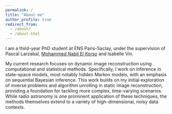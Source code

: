 ```yaml
---
permalink: /
title: "About me"
author_profile: true
redirect_from: 
  - /about/
  - /about.html
---
```


I am a third-year PhD student at ENS Paris-Saclay, under the supervision of Pascal Larzabal, [Mohammed Nabil El Korso](https://l2s.centralesupelec.fr/en/u/el-korso-mohammed-nabil/) and Isabelle Vin. 


My current research focuses on dynamic image reconstruction using computational and statistical methods. Specifically, I work on inference in state-space models, most notably hidden Markov models, with an emphasis on sequential Bayesian inference. This work builds on my initial exploration of inverse problems and algorithm unrolling in static image reconstruction, providing a foundation for tackling more complex, time-varying scenarios. While radio astronomy is one prominent application of these techniques, the methods themselves extend to a variety of high-dimensional, noisy data contexts.
